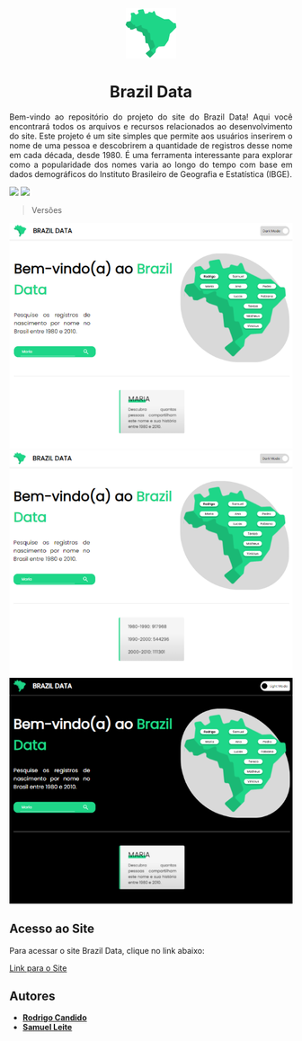 <p align="center">
  <a href="https://brazil-data.netlify.app">
    <img alt="Brazil Data" title="#Brazil Data" src="./src/images/brazil-logo.svg" />
  </a>
</p>


<h1 align="center">
  Brazil Data
</h1>

<p align="justify">
  Bem-vindo ao repositório do projeto do site do Brazil Data! Aqui você encontrará todos os arquivos e recursos relacionados ao desenvolvimento do site.
  Este projeto é um site simples que permite aos usuários inserirem o nome de uma pessoa e descobrirem a quantidade de registros desse nome em cada década, desde 1980. É uma ferramenta    interessante para explorar como a popularidade dos nomes varia ao longo do tempo com base em dados demográficos do Instituto Brasileiro de Geografia e Estatística (IBGE).
</p>

<div>
  <img src="https://img.shields.io/static/v1?label=React&message=v18.2.0&color=1ED688&style=for-the-badge&logo=react"/>
  <img src="https://img.shields.io/static/v1?label=Axios&message=v1.5.0&color=1ED688&style=for-the-badge&logo=axios"/>
</div>

> Versões

<img src="./src/images/Captura 1.png"/>
<img src="./src/images/Captura 2.png"/>
<img src="./src/images/Captura 3.png"/>

## Acesso ao Site
Para acessar o site Brazil Data, clique no link abaixo:

[Link para o Site](https://brazil-data.netlify.app)

  ## Autores

  * **[Rodrigo Candido](https://github.com/Rodriguou)** 
  * **[Samuel Leite](https://github.com/ProgrammerAndInvestor)**
